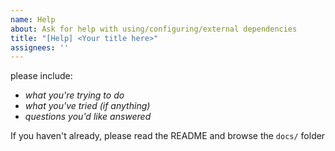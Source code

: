 ```yaml
---
name: Help
about: Ask for help with using/configuring/external dependencies
title: "[Help] <Your title here>"
assignees: ''
---
```


please include:
- _what you're trying to do_
- _what you've tried (if anything)_
- _questions you'd like answered_

If you haven't already, please read the README and browse the `docs/` folder
